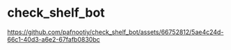 # check_shelf_bot


https://github.com/pafnootiy/check_shelf_bot/assets/66752812/5ae4c24d-66c1-40d3-a6e2-67fafb0830bc


